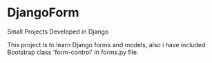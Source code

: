 # DjangoForm
Small Projects Developed in Django

This project is to learn Django forms and models, also i have included 
Bootstrap class 'form-control' in forms.py file. 
